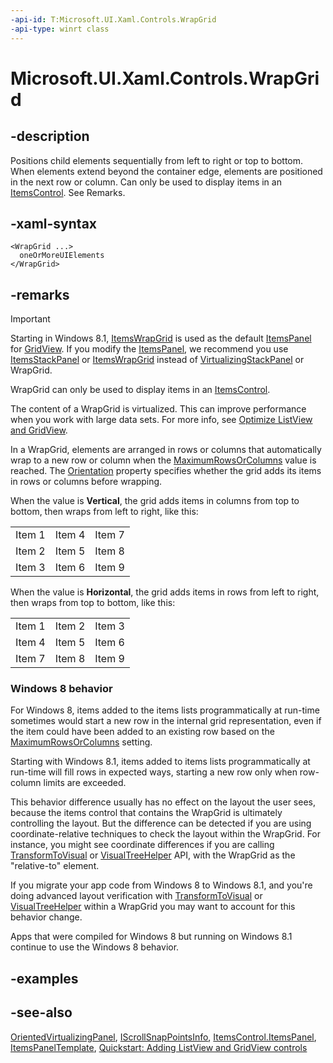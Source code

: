 ```yaml
---
-api-id: T:Microsoft.UI.Xaml.Controls.WrapGrid
-api-type: winrt class
---
```


<!-- Class syntax.
public class WrapGrid : Windows.UI.Xaml.Controls.Primitives.OrientedVirtualizingPanel, Windows.UI.Xaml.Controls.IWrapGrid
-->

# Microsoft.UI.Xaml.Controls.WrapGrid

## -description

Positions child elements sequentially from left to right or top to bottom. When elements extend beyond the container edge, elements are positioned in the next row or column. Can only be used to display items in an [ItemsControl](itemscontrol.md). See Remarks.

## -xaml-syntax

```xaml
<WrapGrid ...>
  oneOrMoreUIElements
</WrapGrid>
```

## -remarks

> [!IMPORTANT]
> Starting in Windows 8.1, [ItemsWrapGrid](itemswrapgrid.md) is used as the default [ItemsPanel](itemscontrol_itemspanel.md) for [GridView](gridview.md). If you modify the [ItemsPanel](itemscontrol_itemspanel.md), we recommend you use [ItemsStackPanel](itemsstackpanel.md) or [ItemsWrapGrid](itemswrapgrid.md) instead of [VirtualizingStackPanel](virtualizingstackpanel.md) or WrapGrid.

WrapGrid can only be used to display items in an [ItemsControl](itemscontrol.md).

The content of a WrapGrid is virtualized. This can improve performance when you work with large data sets. For more info, see [Optimize ListView and GridView](/windows/uwp/debug-test-perf/optimize-gridview-and-listview).

In a WrapGrid, elements are arranged in rows or columns that automatically wrap to a new row or column when the [MaximumRowsOrColumns](wrapgrid_maximumrowsorcolumns.md) value is reached. The [Orientation](wrapgrid_orientation.md) property specifies whether the grid adds its items in rows or columns before wrapping.

When the value is **Vertical**, the grid adds items in columns from top to bottom, then wraps from left to right, like this:

<table>
   <tr><td>Item 1</td><td>Item 4</td><td>Item 7</td></tr>
   <tr><td>Item 2</td><td>Item 5</td><td>Item 8</td></tr>
   <tr><td>Item 3</td><td>Item 6</td><td>Item 9</td></tr>
</table>

When the value is **Horizontal**, the grid adds items in rows from left to right, then wraps from top to bottom, like this:

<table>
   <tr><td>Item 1</td><td>Item 2</td><td>Item 3</td></tr>
   <tr><td>Item 4</td><td>Item 5</td><td>Item 6</td></tr>
   <tr><td>Item 7</td><td>Item 8</td><td>Item 9</td></tr>
</table>


<!--The following remark is relevant for Windows 8 > 8.1 migration. See WBB 465778-->

### Windows 8 behavior

For Windows 8, items added to the items lists programmatically at run-time sometimes would start a new row in the internal grid representation, even if the item could have been added to an existing row based on the [MaximumRowsOrColumns](wrapgrid_maximumrowsorcolumns.md) setting.

Starting with Windows 8.1, items added to items lists programmatically at run-time will fill rows in expected ways, starting a new row only when row-column limits are exceeded.

This behavior difference usually has no effect on the layout the user sees, because the items control that contains the WrapGrid is ultimately controlling the layout. But the difference can be detected if you are using coordinate-relative techniques to check the layout within the WrapGrid. For instance, you might see coordinate differences if you are calling [TransformToVisual](/uwp/api/windows.ui.xaml.uielement.transformtovisual(windows.ui.xaml.uielement)) or [VisualTreeHelper](../microsoft.ui.xaml.media/visualtreehelper.md)  API, with the WrapGrid as the "relative-to" element.

If you migrate your app code from Windows 8 to Windows 8.1, and you're doing advanced layout verification with [TransformToVisual](/uwp/api/windows.ui.xaml.uielement.transformtovisual(windows.ui.xaml.uielement)) or [VisualTreeHelper](../microsoft.ui.xaml.media/visualtreehelper.md) within a WrapGrid you may want to account for this behavior change.

Apps that were compiled for Windows 8 but running on Windows 8.1 continue to use the Windows 8 behavior.

## -examples

## -see-also
[OrientedVirtualizingPanel](../microsoft.ui.xaml.controls.primitives/orientedvirtualizingpanel.md), [IScrollSnapPointsInfo](../microsoft.ui.xaml.controls.primitives/iscrollsnappointsinfo.md), [ItemsControl.ItemsPanel](itemscontrol_itemspanel.md), [ItemsPanelTemplate](itemspaneltemplate.md), [Quickstart: Adding ListView and GridView controls](/previous-versions/windows/apps/hh780650(v=win.10))
